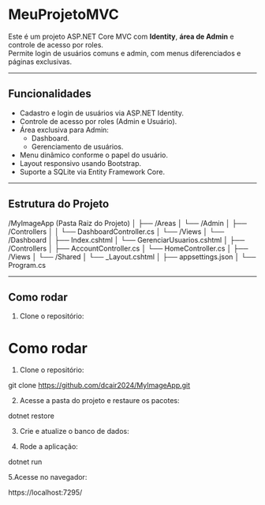 # MeuProjetoMVC

Este é um projeto ASP.NET Core MVC com **Identity**, **área de Admin** e controle de acesso por roles.  
Permite login de usuários comuns e admin, com menus diferenciados e páginas exclusivas.

---

## Funcionalidades

- Cadastro e login de usuários via ASP.NET Identity.
- Controle de acesso por roles (Admin e Usuário).
- Área exclusiva para Admin:
  - Dashboard.
  - Gerenciamento de usuários.
- Menu dinâmico conforme o papel do usuário.
- Layout responsivo usando Bootstrap.
- Suporte a SQLite via Entity Framework Core.

---

## Estrutura do Projeto

/MyImageApp (Pasta Raiz do Projeto)
│
├── /Areas
│   └── /Admin
│       ├── /Controllers
│       │   └── DashboardController.cs
│       └── /Views
│           └── /Dashboard
│               ├── Index.cshtml
│               └── GerenciarUsuarios.cshtml
│
├── /Controllers
│   ├── AccountController.cs
│   └── HomeController.cs
│
├── /Views
│   └── /Shared
│       └── _Layout.cshtml
│
├── appsettings.json
│
└── Program.cs



---

## Como rodar

1. Clone o repositório:

# Como rodar

1. Clone o repositório:


git clone https://github.com/dcair2024/MyImageApp.git

2. Acesse a pasta do projeto e restaure os pacotes:

dotnet restore

3. Crie e atualize o banco de dados:

4. Rode a aplicação:

dotnet run

5.Acesse no navegador:

https://localhost:7295/







